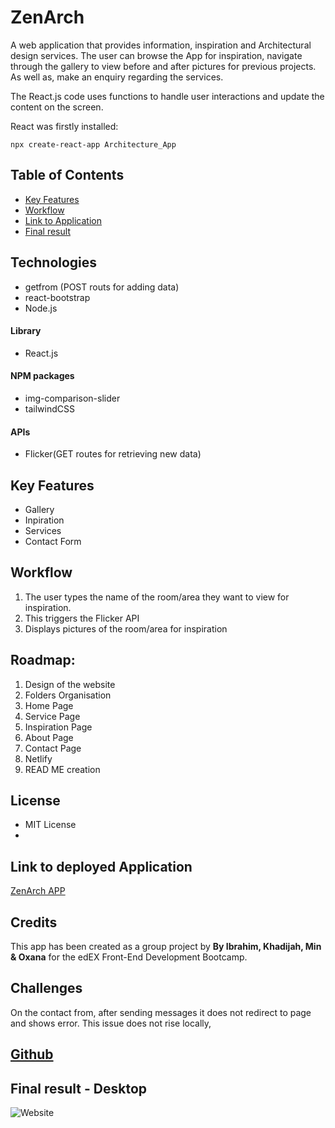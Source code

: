 # ZenArch
A web application that provides information, inspiration and Architectural design services. The user can browse the App for inspiration, navigate through the gallery to view before and after pictures for previous projects. As well as, make an enquiry regarding the services. 

The React.js code uses functions to handle user interactions and update the content on the screen. 

React was firstly installed:
```
npx create-react-app Architecture_App
```
## Table of Contents
- [Key Features](#key-features)
- [Workflow](#workflow)
- [Link to Application](#link-to-deployed-application)
- [Final result](#final-result)

## Technologies
- getfrom (POST routs for adding data)
- react-bootstrap
- Node.js

#### Library 
- React.js

#### NPM packages
- img-comparison-slider
- tailwindCSS

#### APIs 
- Flicker(GET routes for retrieving new data)

## Key Features
- Gallery
- Inpiration 
- Services
- Contact Form

## Workflow
1. The user types the name of the room/area they want to view for inspiration.
2. This triggers the Flicker API
3. Displays pictures of the room/area for inspiration 

## Roadmap:
1. Design of the website
2. Folders Organisation
3. Home Page
4. Service Page
5. Inspiration Page
6. About Page
7. Contact Page
8. Netlify 
9. READ ME creation

## License
- MIT License
- 
## Link to deployed Application
[ZenArch APP](https://65cd1975ecf95f02c83470b9--sparkling-sherbet-b40e86.netlify.app/)


## Credits
This app has been created as a group project by **By Ibrahim, Khadijah, Min & Oxana** for the edEX Front-End Development Bootcamp. 

## Challenges
On the contact from, after sending messages it does not redirect to page and shows error. This issue does not rise locally, 

## [Github](https://github.com/Kjhohura24/Architecture_App)

## Final result - Desktop
![Website](src/assets/final.png)

